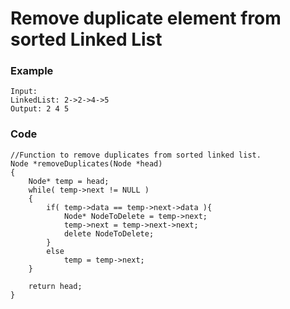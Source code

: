 # Remove duplicate element from sorted Linked List

### Example
```
Input:
LinkedList: 2->2->4->5
Output: 2 4 5
```

### Code
``` 
//Function to remove duplicates from sorted linked list.
Node *removeDuplicates(Node *head)
{
    Node* temp = head;
    while( temp->next != NULL )
    {
        if( temp->data == temp->next->data ){
            Node* NodeToDelete = temp->next;
            temp->next = temp->next->next;
            delete NodeToDelete;
        }
        else
            temp = temp->next;
    }
    
    return head;
}
```











